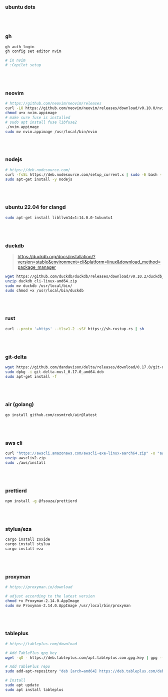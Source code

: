 ### ubuntu dots

<br>
<br>

### gh

```bash
gh auth login
gh config set editor nvim

# in nvim
# :Copilot setup
```

<br>
<br>

### neovim

```bash
# https://github.com/neovim/neovim/releases
curl -LO https://github.com/neovim/neovim/releases/download/v0.10.0/nvim.appimage
chmod u+x nvim.appimage
# make sure fuse is installed
# sudo apt install fuse libfuse2
./nvim.appimage
sudo mv nvim.appimage /usr/local/bin/nvim
```

<br>
<br>

### nodejs

```bash
# https://deb.nodesource.com/
curl -fsSL https://deb.nodesource.com/setup_current.x | sudo -E bash -
sudo apt-get install -y nodejs
```

<br>
<br>

### ubuntu 22.04 for clangd

```bash
sudo apt-get install libllvm14=1:14.0.0-1ubuntu1
```

<br>
<br>

### duckdb

> https://duckdb.org/docs/installation/?version=stable&environment=cli&platform=linux&download_method=package_manager

```bash
wget https://github.com/duckdb/duckdb/releases/download/v0.10.2/duckdb_cli-linux-amd64.zip
unzip duckdb_cli-linux-amd64.zip
sudo mv duckdb /usr/local/bin/
sudo chmod +x /usr/local/bin/duckdb
```

<br>
<br>

### rust

```bash
curl --proto '=https' --tlsv1.2 -sSf https://sh.rustup.rs | sh
```

<br>
<br>

### git-delta

```bash
wget https://github.com/dandavison/delta/releases/download/0.17.0/git-delta-musl_0.17.0_amd64.deb
sudo dpkg -i git-delta-musl_0.17.0_amd64.deb
sudo apt-get install -f
```

<br>
<br>

### air (golang)

```bash
go install github.com/cosmtrek/air@latest
```

<br>
<br>

### aws cli

```bash
curl "https://awscli.amazonaws.com/awscli-exe-linux-aarch64.zip" -o "awscliv2.zip"
unzip awscliv2.zip
sudo ./aws/install
```

<br>
<br>

### prettierd

```bash
npm install -g @fsouza/prettierd
```

<br>
<br>

### stylua/eza

```bash
cargo install zoxide
cargo install stylua
cargo install eza
```

<br>
<br>

### proxyman

```bash
# https://proxyman.io/download

# adjust according to the latest version
chmod +x Proxyman-2.14.0.AppImage
sudo mv Proxyman-2.14.0.AppImage /usr/local/bin/proxyman
```

<br>
<br>

### tableplus

```bash
# https://tableplus.com/download

# Add TablePlus gpg key
wget -qO - https://deb.tableplus.com/apt.tableplus.com.gpg.key | gpg --dearmor | sudo tee /etc/apt/trusted.gpg.d/tableplus-archive.gpg > /dev/null

# Add TablePlus repo
sudo add-apt-repository "deb [arch=amd64] https://deb.tableplus.com/debian/22 tableplus main"

# Install
sudo apt update
sudo apt install tableplus
```

<br>
<br>
